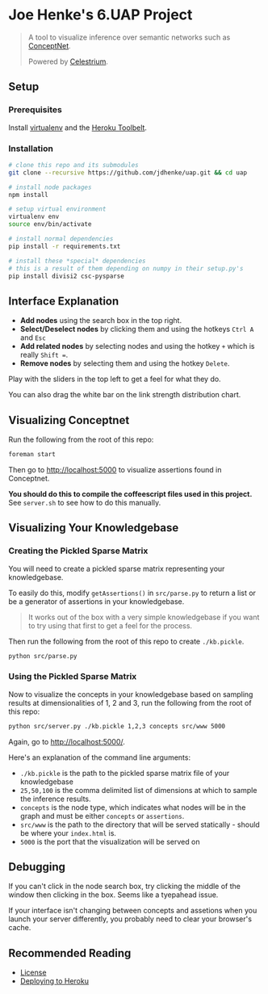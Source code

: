 Joe Henke's 6.UAP Project
=========================

> A tool to visualize inference over semantic networks such as [ConceptNet](http://conceptnet5.media.mit.edu/).
>
> Powered by [Celestrium](https://github.com/jdhenke/celestrium).

## Setup

### Prerequisites

Install [virtualenv](https://pypi.python.org/pypi/virtualenv) and the [Heroku Toolbelt](https://toolbelt.heroku.com/).

### Installation

```bash
# clone this repo and its submodules
git clone --recursive https://github.com/jdhenke/uap.git && cd uap

# install node packages
npm install

# setup virtual environment
virtualenv env
source env/bin/activate

# install normal dependencies
pip install -r requirements.txt

# install these *special* dependencies
# this is a result of them depending on numpy in their setup.py's
pip install divisi2 csc-pysparse
```

## Interface Explanation

* **Add nodes** using the search box in the top right.
* **Select/Deselect nodes** by clicking them and using the hotkeys `Ctrl A` and `Esc`
* **Add related nodes** by selecting nodes and using the hotkey `+` which is really `Shift =`.
* **Remove nodes** by selecting them and using the hotkey `Delete`.

Play with the sliders in the top left to get a feel for what they do.

You can also drag the white bar on the link strength distribution chart.

## Visualizing Conceptnet

Run the following from the root of this repo:

```bash
foreman start
```

Then go to [http://localhost:5000](http://localhost:5000) to visualize assertions found in Conceptnet.

**You should do this to compile the coffeescript files used in this project.** See `server.sh` to see how to do this manually.

## Visualizing Your Knowledgebase

### Creating the Pickled Sparse Matrix

You will need to create a pickled sparse matrix representing your knowledgebase. 

To easily do this, modify `getAssertions()` in `src/parse.py` to return a list or be a generator of assertions in your knowledgebase. 

> It works out of the box with a very simple knowledgebase if you want to try using that first to get a feel for the process.

Then run the following from the root of this repo to create `./kb.pickle`.

```bash
python src/parse.py
```

### Using the Pickled Sparse Matrix

Now to visualize the concepts in your knowledgebase based on sampling results at dimensionalities of 1, 2 and 3, run the following from the root of this repo:

```bash
python src/server.py ./kb.pickle 1,2,3 concepts src/www 5000
```

Again, go to [http://localhost:5000/](http://localhost:5000/).

Here's an explanation of the command line arguments:

* `./kb.pickle` is the path to the pickled sparse matrix file of your knowledgebase
* `25,50,100` is the comma delimited list of dimensions at which to sample the inference results.
* `concepts` is the node type, which indicates what nodes will be in the graph and must be either `concepts` or `assertions`.
* `src/www` is the path to the directory that will be served statically - should be where your `index.html` is.
* `5000` is the port that the visualization will be served on

## Debugging

If you can't click in the node search box, try clicking the middle of the window then clicking in the box. Seems like a tyepahead issue.

If your interface isn't changing between concepts and assetions when you launch your server differently, you probably need to clear your browser's cache.

## Recommended Reading

 - [License](./LICENSE)
 - [Deploying to Heroku](./HEROKU.md)
